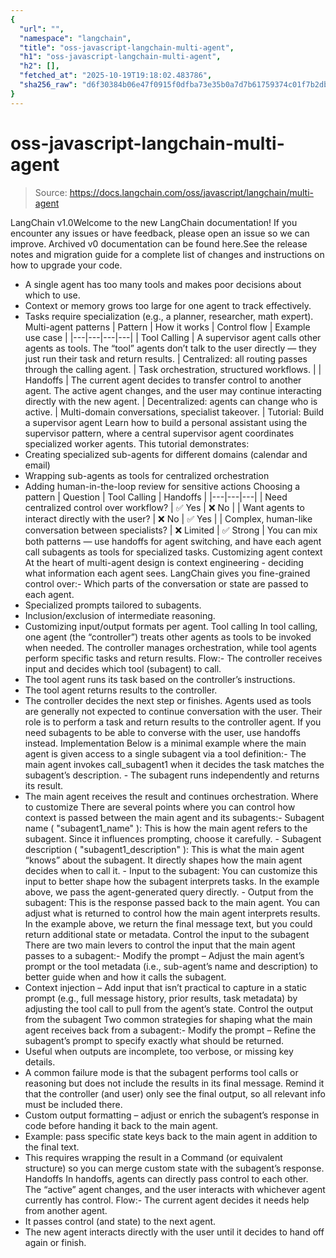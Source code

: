 ```yaml
---
{
  "url": "",
  "namespace": "langchain",
  "title": "oss-javascript-langchain-multi-agent",
  "h1": "oss-javascript-langchain-multi-agent",
  "h2": [],
  "fetched_at": "2025-10-19T19:18:02.483786",
  "sha256_raw": "d6f30384b06e47f0915f0dfba73e35b0a7d7b61759374c01f7b2db02ff4acc46"
}
---
```


# oss-javascript-langchain-multi-agent

> Source: https://docs.langchain.com/oss/javascript/langchain/multi-agent

LangChain v1.0Welcome to the new LangChain documentation! If you encounter any issues or have feedback, please open an issue so we can improve. Archived v0 documentation can be found here.See the release notes and migration guide for a complete list of changes and instructions on how to upgrade your code.
- A single agent has too many tools and makes poor decisions about which to use.
- Context or memory grows too large for one agent to track effectively.
- Tasks require specialization (e.g., a planner, researcher, math expert).
Multi-agent patterns
| Pattern | How it works | Control flow | Example use case |
|---|---|---|---|
| Tool Calling | A supervisor agent calls other agents as tools. The “tool” agents don’t talk to the user directly — they just run their task and return results. | Centralized: all routing passes through the calling agent. | Task orchestration, structured workflows. |
| Handoffs | The current agent decides to transfer control to another agent. The active agent changes, and the user may continue interacting directly with the new agent. | Decentralized: agents can change who is active. | Multi-domain conversations, specialist takeover. |
Tutorial: Build a supervisor agent
Learn how to build a personal assistant using the supervisor pattern, where a central supervisor agent coordinates specialized worker agents.
This tutorial demonstrates:
- Creating specialized sub-agents for different domains (calendar and email)
- Wrapping sub-agents as tools for centralized orchestration
- Adding human-in-the-loop review for sensitive actions
Choosing a pattern
| Question | Tool Calling | Handoffs |
|---|---|---|
| Need centralized control over workflow? | ✅ Yes | ❌ No |
| Want agents to interact directly with the user? | ❌ No | ✅ Yes |
| Complex, human-like conversation between specialists? | ❌ Limited | ✅ Strong |
You can mix both patterns — use handoffs for agent switching, and have each agent call subagents as tools for specialized tasks.
Customizing agent context
At the heart of multi-agent design is context engineering - deciding what information each agent sees. LangChain gives you fine-grained control over:- Which parts of the conversation or state are passed to each agent.
- Specialized prompts tailored to subagents.
- Inclusion/exclusion of intermediate reasoning.
- Customizing input/output formats per agent.
Tool calling
In tool calling, one agent (the “controller”) treats other agents as tools to be invoked when needed. The controller manages orchestration, while tool agents perform specific tasks and return results. Flow:- The controller receives input and decides which tool (subagent) to call.
- The tool agent runs its task based on the controller’s instructions.
- The tool agent returns results to the controller.
- The controller decides the next step or finishes.
Agents used as tools are generally not expected to continue conversation with the user.
Their role is to perform a task and return results to the controller agent.
If you need subagents to be able to converse with the user, use handoffs instead.
Implementation
Below is a minimal example where the main agent is given access to a single subagent via a tool definition:- The main agent invokes
call_subagent1
when it decides the task matches the subagent’s description. - The subagent runs independently and returns its result.
- The main agent receives the result and continues orchestration.
Where to customize
There are several points where you can control how context is passed between the main agent and its subagents:- Subagent name (
"subagent1_name"
): This is how the main agent refers to the subagent. Since it influences prompting, choose it carefully. - Subagent description (
"subagent1_description"
): This is what the main agent “knows” about the subagent. It directly shapes how the main agent decides when to call it. - Input to the subagent: You can customize this input to better shape how the subagent interprets tasks. In the example above, we pass the agent-generated
query
directly. - Output from the subagent: This is the response passed back to the main agent. You can adjust what is returned to control how the main agent interprets results. In the example above, we return the final message text, but you could return additional state or metadata.
Control the input to the subagent
There are two main levers to control the input that the main agent passes to a subagent:- Modify the prompt – Adjust the main agent’s prompt or the tool metadata (i.e., sub-agent’s name and description) to better guide when and how it calls the subagent.
- Context injection – Add input that isn’t practical to capture in a static prompt (e.g., full message history, prior results, task metadata) by adjusting the tool call to pull from the agent’s state.
Control the output from the subagent
Two common strategies for shaping what the main agent receives back from a subagent:- Modify the prompt – Refine the subagent’s prompt to specify exactly what should be returned.
- Useful when outputs are incomplete, too verbose, or missing key details.
- A common failure mode is that the subagent performs tool calls or reasoning but does not include the results in its final message. Remind it that the controller (and user) only see the final output, so all relevant info must be included there.
- Custom output formatting – adjust or enrich the subagent’s response in code before handing it back to the main agent.
- Example: pass specific state keys back to the main agent in addition to the final text.
- This requires wrapping the result in a
Command
(or equivalent structure) so you can merge custom state with the subagent’s response.
Handoffs
In handoffs, agents can directly pass control to each other. The “active” agent changes, and the user interacts with whichever agent currently has control. Flow:- The current agent decides it needs help from another agent.
- It passes control (and state) to the next agent.
- The new agent interacts directly with the user until it decides to hand off again or finish.